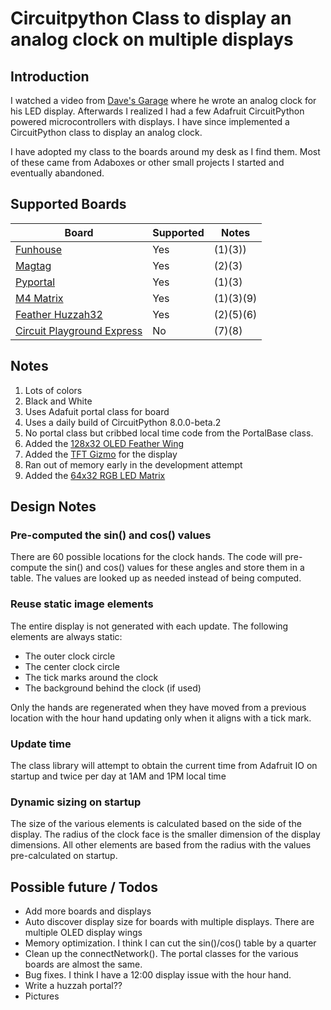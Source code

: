 # Circuitpython Class to display an analog clock on multiple displays

## Introduction

I watched a video from [Dave's Garage](https://www.youtube.com/watch?v=yIpdBVu9xv8) where he wrote an analog clock for his LED display. Afterwards I realized I had a few Adafruit CircuitPython powered microcontrollers with displays. I have since implemented a CircuitPython class to display an analog clock. 

I have adopted my class to the boards around my desk as I find them. Most of these came from Adaboxes or other small projects I started and eventually abandoned.

## Supported Boards
| Board | Supported | Notes|
|----------|--------|--------
| [Funhouse](https://www.adafruit.com/product/4985) | Yes    | (1)(3)) |
| [Magtag](https://www.adafruit.com/product/4800)   | Yes    | (2)(3) |
| [Pyportal](https://www.adafruit.com/product/4116) | Yes    | (1)(3) |
| [M4 Matrix](https://www.adafruit.com/product/4745) | Yes   | (1)(3)(9) |
| [Feather Huzzah32](https://www.adafruit.com/product/3405)| Yes | (2)(5)(6) |
| [Circuit Playground Express](https://www.adafruit.com/product/3333) | No | (7)(8) |

## Notes
1) Lots of colors
2) Black and White
3) Uses Adafuit portal class for board
4) Uses a daily build of CircuitPython 8.0.0-beta.2
5) No portal class but cribbed local time code from the PortalBase class. 
6) Added the [128x32 OLED Feather Wing](https://www.adafruit.com/product/2900)
7) Added the [TFT Gizmo](https://www.adafruit.com/product/4367) for the display
8) Ran out of memory early in the development attempt
9) Added the [64x32 RGB LED Matrix](https://www.adafruit.com/product/2278)


## Design Notes

### Pre-computed the sin() and cos() values
There are 60 possible locations for the clock hands. The code will pre-compute the sin() and cos() values for these angles and store them in a table. The values are looked up as needed instead of being computed. 

### Reuse static image elements
The entire display is not generated with each update. 
The following elements are always static:
- The outer clock circle
- The center clock circle
- The tick marks around the clock
- The background behind the clock (if used)

Only the hands are regenerated when they have moved from a previous location with the hour hand updating only when it aligns with a tick mark.

### Update time
The class library will attempt to obtain the current time from Adafruit IO on startup and twice per day at 1AM and 1PM local time

### Dynamic sizing on startup
The size of the various elements is calculated based on the side of the display. The radius of the clock face is the smaller dimension of the display dimensions. All other elements are based from the radius with the values pre-calculated on startup. 

## Possible future / Todos
- Add more boards and displays
- Auto discover display size for boards with multiple displays. There are multiple OLED display wings
- Memory optimization. I think I can cut the sin()/cos() table by a quarter
- Clean up the connectNetwork(). The portal classes for the various boards are almost the same.
- Bug fixes. I think I have a 12:00 display issue with the hour hand. 
- Write a huzzah portal??
- Pictures
